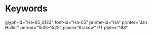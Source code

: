 # Keywords
glyph-id="Ha-05_0122"
font-id="Ha-05"
printer-id="Ha"
printer="Jan Haller"
period="1505–1525"
place="Kraków"
PT plate="168"
